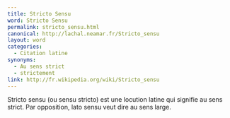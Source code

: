 ```yaml
---
title: Stricto Sensu
word: Stricto Sensu
permalink: stricto_sensu.html
canonical: http://lachal.neamar.fr/Stricto_sensu
layout: word
categories:
  - Citation latine
synonyms:
  - Au sens strict
  - strictement
link: http://fr.wikipedia.org/wiki/Stricto_sensu
---
```


Stricto sensu (ou sensu stricto) est une locution latine qui signifie au sens strict. Par opposition, lato sensu veut dire au sens large.

